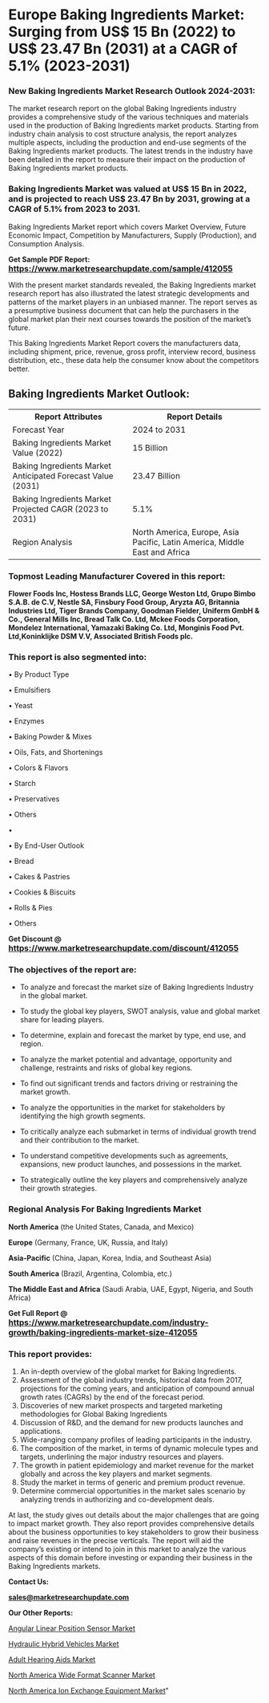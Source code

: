 # Europe Baking Ingredients Market: Surging from US$ 15 Bn (2022) to US$ 23.47 Bn (2031) at a CAGR of 5.1% (2023-2031)

<strong><h3>New Baking Ingredients Market Research Outlook 2024-2031:</h3></strong>

The market research report on the global Baking Ingredients industry provides a comprehensive study of the various techniques and materials used in the production of Baking Ingredients market products. Starting from industry chain analysis to cost structure analysis, the report analyzes multiple aspects, including the production and end-use segments of the Baking Ingredients market products. The latest trends in the industry have been detailed in the report to measure their impact on the production of Baking Ingredients market products.

<strong><h3>Baking Ingredients Market was valued at US$ 15 Bn in 2022, and is projected to reach US$ 23.47 Bn by 2031, growing at a CAGR of 5.1% from 2023 to 2031.</h3></strong>

Baking Ingredients Market report which covers Market Overview, Future Economic Impact, Competition by Manufacturers, Supply (Production), and Consumption Analysis.

<strong>Get Sample PDF Report: <a href=https://www.marketresearchupdate.com/sample/412055><font size=3 color=#0000ff>https://www.marketresearchupdate.com/sample/412055</font></a></strong>

With the present market standards revealed, the Baking Ingredients market research report has also illustrated the latest strategic developments and patterns of the market players in an unbiased manner. The report serves as a presumptive business document that can help the purchasers in the global market plan their next courses towards the position of the market’s future.

This Baking Ingredients Market Report covers the manufacturers data, including shipment, price, revenue, gross profit, interview record, business distribution, etc., these data help the consumer know about the competitors better.

<html>
<body>

<h2>Baking Ingredients Market Outlook:</h2>

<table>
  <tr>
    <th>Report Attributes</th>
    <th>Report Details</th>
  </tr>
  <tr>
    <td>Forecast Year</td>
    <td>2024 to 2031</td>
  </tr>
  <tr>
    <td>Baking Ingredients Market Value (2022)</td>
    <td>15 Billion</td>
  </tr>
  <tr>
    <td>Baking Ingredients Market Anticipated Forecast Value (2031)</td>
    <td>23.47 Billion</td>
  </tr>
  <tr>
    <td>Baking Ingredients Market Projected CAGR (2023 to 2031)</td>
    <td>5.1%</td>
  </tr>
  <tr>
    <td>Region Analysis</td>
    <td>North America, Europe, Asia Pacific, Latin America, Middle East and Africa</td>
  </tr>
</table>

</body>
</html>

<strong><h3>Topmost Leading Manufacturer Covered in this report:</h3></strong>

<strong>Flower Foods Inc, Hostess Brands LLC, George Weston Ltd, Grupo Bimbo S.A.B. de C.V, Nestle SA, Finsbury Food Group, Aryzta AG, Britannia Industries Ltd, Tiger Brands Company, Goodman Fielder, Uniferm GmbH & Co., General Mills Inc, Bread Talk Co. Ltd, Mckee Foods Corporation, Mondelez International, Yamazaki Baking Co. Ltd, Monginis Food Pvt. Ltd,Koninklijke DSM V.V, Associated British Foods plc.</strong>

<strong><h3>This report is also segmented into:</h3></strong>

• By Product Type

• Emulsifiers

• Yeast

• Enzymes

• Baking Powder & Mixes

• Oils, Fats, and Shortenings

• Colors & Flavors

• Starch

• Preservatives

• Others

• 

• By End-User Outlook

• Bread

• Cakes & Pastries

• Cookies & Biscuits

• Rolls & Pies

• Others

<strong>Get Discount @ <a href=https://www.marketresearchupdate.com/discount/412055><font size=3 color=#0000ff>https://www.marketresearchupdate.com/discount/412055</font></a></strong>

<strong><h3>The objectives of the report are:</h3></strong>

- To analyze and forecast the market size of Baking Ingredients Industry in the global market.

- To study the global key players, SWOT analysis, value and global market share for leading players.

- To determine, explain and forecast the market by type, end use, and region.

- To analyze the market potential and advantage, opportunity and challenge, restraints and risks of global key regions.

- To find out significant trends and factors driving or restraining the market growth.

- To analyze the opportunities in the market for stakeholders by identifying the high growth segments.

- To critically analyze each submarket in terms of individual growth trend and their contribution to the market.

- To understand competitive developments such as agreements, expansions, new product launches, and possessions in the market.

- To strategically outline the key players and comprehensively analyze their growth strategies.

<strong><h3>Regional Analysis For Baking Ingredients Market</h3></strong>

<strong>North America</strong> (the United States, Canada, and Mexico)

<strong>Europe</strong> (Germany, France, UK, Russia, and Italy)

<strong>Asia-Pacific</strong> (China, Japan, Korea, India, and Southeast Asia)

<strong>South America</strong> (Brazil, Argentina, Colombia, etc.)

<strong>The Middle East and Africa</strong> (Saudi Arabia, UAE, Egypt, Nigeria, and South Africa)

<strong>Get Full Report @ <a href=https://www.marketresearchupdate.com/industry-growth/baking-ingredients-market-size-412055><font size=3 color=#0000ff>https://www.marketresearchupdate.com/industry-growth/baking-ingredients-market-size-412055</font></a></strong>

<strong><h3>This report provides:</h3></strong>
<ol>
  <li>An in-depth overview of the global market for Baking Ingredients.</li>
  <li>Assessment of the global industry trends, historical data from 2017, projections for the coming years, and anticipation of compound annual growth rates (CAGRs) by the end of the forecast period.</li>
  <li>Discoveries of new market prospects and targeted marketing methodologies for Global Baking Ingredients</li>
  <li>Discussion of R&amp;D, and the demand for new products launches and applications.</li>
  <li>Wide-ranging company profiles of leading participants in the industry.</li>
  <li>The composition of the market, in terms of dynamic molecule types and targets, underlining the major industry resources and players.</li>
  <li>The growth in patient epidemiology and market revenue for the market globally and across the key players and market segments.</li>
  <li>Study the market in terms of generic and premium product revenue.</li>
  <li>Determine commercial opportunities in the market sales scenario by analyzing trends in authorizing and co-development deals.</li>
</ol>

At last, the study gives out details about the major challenges that are going to impact market growth. They also report provides comprehensive details about the business opportunities to key stakeholders to grow their business and raise revenues in the precise verticals. The report will aid the company’s existing or intend to join in this market to analyze the various aspects of this domain before investing or expanding their business in the Baking Ingredients markets.

<strong>Contact Us:</strong>

<strong>sales@marketresearchupdate.com</strong>

<strong>Our Other Reports:</strong>

<a href=https://www.linkedin.com/pulse/angular-linear-position-sensor-market-2023-latest-trending>Angular Linear Position Sensor Market</a>

<a href=https://www.linkedin.com/pulse/hydraulic-hybrid-vehicles-market-size-historical-growth>Hydraulic Hybrid Vehicles Market</a>

<a href=https://www.linkedin.com/pulse/adult-hearing-aids-market-size-share-outlook-growth-prospects>Adult Hearing Aids Market</a>

<a href=https://www.linkedin.com/pulse/north-america-wide-format-scanner-market-size2023-2030>North America Wide Format Scanner Market</a>

<a href=https://www.linkedin.com/pulse/north-america-ion-exchange-equipment-market>North America Ion Exchange Equipment Market</a>"
